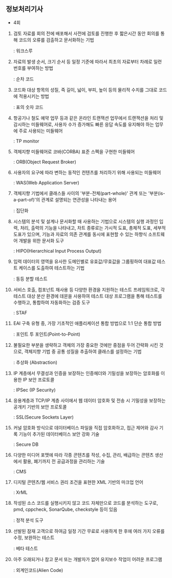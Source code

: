 ## 정보처리기사

* 4회

1. 검토 자료를 회의 전에 배포해서 사전에 검토를 진행한 후 짧은시간 동안 회의를 통해 코드의 오류를 검출하고 문서화하는 기법

   : 워크스루

2. 자료의 발생 순서, 크기 순서 등 일정 기준에 따라서 최초의 자료부터 차례로 일련 번호를 부여하는 방법

   : 순차 코드

3. 코드화 대상 항목의 성질, 즉 길이, 넓이, 부피, 높이 등의 물리적 수치를 그대로 코드에 적용시키는 방법

   : 표의 숫자 코드

4. 항공기나 철도 예약 업무 등과 같은 온라인 트랜잭션 업무에서 트랜잭션을 처리 및 감시하는 미들웨어로, 사용자 수가 증가해도 빠른 응답 속도를 유지해야 하는 업무에 주로 사용되는 미들웨어

   : TP monitor

5. 객체지향 미들웨어로 코바(CORBA) 표준 스펙을 구현한 미들웨어

   : ORB(Object Request Broker)

6. 사용자의 요구에 따라 변하는 동적인 컨텐츠를 처리하기 위해 사용되는 미들웨어

   : WAS(Web Application Server)

7. 객체지향 기법에서 클래스들 사이의 '부분-전체(part-whole)' 관계 또는 '부분(is-a-part-of)'의 관계로 설명되는 연관성을 나타내는 용어

   : 집단화

8. 시스템의 분석 및 설계나 문서화할 때 사용하는 기법으로 시스템의 실행 과정인 입력, 처리, 출력의 기능을 나타내고, 차트 종류로는 가시적 도표, 총체적 도표, 세부적 도표가 있으며, 기능과 자료의 의존 관계를 동시에 표현할 수 있는 하향식 소프트웨어 개발을 위한 문서화 도구

   : HIPO(Hierarchical Input Process Output)

9. 입력 데이터의 영역을 유사한 도메인별로 유효값/무효값을 그룹핑하여 대표값 테스트 케이스를 도출하여 테스트하는 기법

   : 동등 분할 테스트

10. 서비스 호출, 컴포넌트 재사용 등 다양한 환경을 지원하는 테스트 프레임워크로, 각 테스트 대상 분산 환경에 데몬을 사용하여 테스트 대상 프로그램을 통해 테스트를 수행하고, 통합하여 자동화하는 검증 도구

    : STAF

11. EAI 구축 유형 중, 가장 기초적인 애플리케이션 통합 방법으로 1:1 단순 통합 방법

    : 포인트 투 포인트(Point-to-Point)

12. 불필요한 부분을 생략하고 객체의 가장 중요한 것에만 중점을 두어 간략화 시킨 것으로, 객체지향 기법 중 공통 성질을 추출하여 클래스를 설정하는 기법

    : 추상화 (Abstraction)

13. IP 계층에서 무결성과 인증을 보장하는 인증헤더와 기밀성을 보장하는 암호화를 이용한 IP 보안 프로토콜

    : IPSec (IP Security)

14. 응용계층과 TCP/IP 계층 사이에서 웹 데이터 암호화 및 전송 시 기밀성을 보장하는 공개키 기반의 보안 프로토콜

    : SSL(Secure Sockets Layer)

15. 커널 암호화 방식으로 데이터베이스 파일을 직접 암호화하고, 접근 제어와 감사 기록 기능이 추가된 데이터베이스 보안 강화 기술

    : Secure DB

16. 다양한 미디어 포맷에 따라 각종 콘텐츠를 작성, 수집, 관리, 배급하는 콘텐츠 생산에서 활용, 폐기까지 전 공급과정을 관리하는 기술

    : CMS

17. 디지털 콘텐츠/웹 서비스 권리 조건을 표현한 XML 기반의 마크업 언어

    : XrML

18. 작성된 소스 코드를 실행시키지 않고 코드 자체만으로 코드를 분석하는 도구로, pmd, cppcheck, SonarQube, checkstyle 등이 있음

    : 정적 분석 도구

19. 선발된 잠재 고객으로 하여금 일정 기간 무료로 사용하게 한 후에 여러 가지 오류를 수정, 보완하는 테스트

    : 베타 테스트

20. 아주 오래되거나 참고 문서 또는 개발자가 없어 유지보수 작업이 어려운 프로그램

    : 외계인코드(Alien Code)